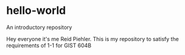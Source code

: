 # hello-world
An introductory repository

Hey everyone it's me Reid Piehler.
This is my repository to satisfy the requirements of 1-1 for GIST 604B

